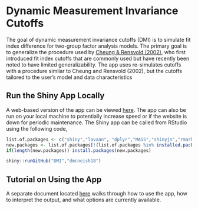 
<!-- README.md is generated from README.Rmd. Please edit that file -->

# Dynamic Measurement Invariance Cutoffs

<!-- badges: start -->
<!-- badges: end -->

The goal of dynamic measurement invariance cutoffs (DMI) is to simulate
fit index difference for two-group factor analysis models. The primary
goal is to generalize the procedure used by [Cheung & Rensvold
(2002)](https://www.tandfonline.com/doi/abs/10.1207/S15328007SEM0902_5),
who first introduced fit index cutoffs that are commonly used but have
recently been noted to have limited generalizability. The app uses
re-simulates cutoffs with a procedure similar to Cheung and Rensvold
(2002), but the cutoffs tailored to the user’s model and data
characteristics

## Run the Shiny App Locally

A web-based version of the app can be viewed
[here](https://www.dynamicfit.app/MI). The app can also be run on your
local machine to potentially increase speed or if the website is down
for periodic maintenance. The Shiny app can be called from RStudio using
the following code,

``` r
list.of.packages <- c("shiny","lavaan", "dplyr","MASS","shinyjs","rmarkdown","knitr","tidyr","purrr","GenOrd","tinytex","semPlot")
new.packages <- list.of.packages[!(list.of.packages %in% installed.packages()[,"Package"])]
if(length(new.packages)) install.packages(new.packages)

shiny::runGitHub("DMI","dmcneish18")
```

## Tutorial on Using the App

A separate document located [here](https://osf.io/2apbg) walks through
how to use the app, how to interpret the output, and what options are
currently available.
